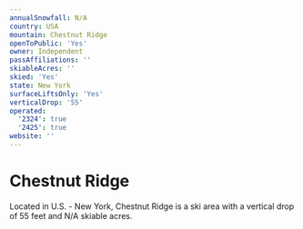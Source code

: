 ```yaml
---
annualSnowfall: N/A
country: USA
mountain: Chestnut Ridge
openToPublic: 'Yes'
owner: Independent
passAffiliations: ''
skiableAcres: ''
skied: 'Yes'
state: New York
surfaceLiftsOnly: 'Yes'
verticalDrop: '55'
operated:
  '2324': true
  '2425': true
website: ''
---
```



# Chestnut Ridge

Located in U.S. - New York, Chestnut Ridge is a ski area with a vertical drop of 55 feet and N/A skiable acres.
